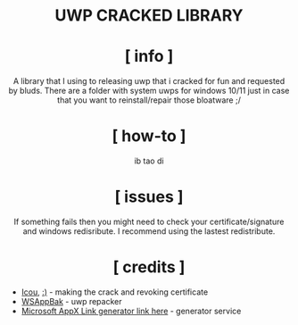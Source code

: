 <div align="center">

# UWP CRACKED LIBRARY

# [ info ]
  
A library that I using to releasing uwp that i cracked for fun and requested by bluds. There are a folder with system uwps for windows 10/11 just
in case that you want to reinstall/repair those bloatware ;/


# [ how-to ]
ib tao di 
</div>

<div align="center">
  
# [ issues ]

If something fails then you might need to check your certificate/signature and windows redisribute. I recommend using the lastest redistribute.

# [ credits ]

</div>

+ [Icou](https://www.facebook.com/nam.nguyen2208), [:)](https://github.com/Ic0u) - making the crack and revoking certificate
+ [WSAppBak](https://github.com/Wapitiii/WSAppBak) - uwp repacker
+ [Microsoft AppX Link generator link here](https://store.rg-adguard.net/) - generator service
